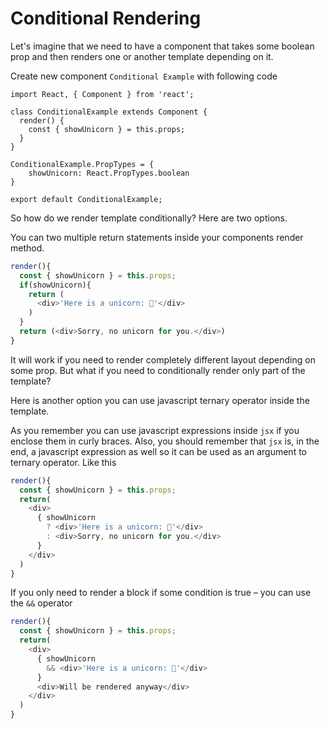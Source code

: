 # Conditional Rendering

Let's imagine that we need to have a component that takes some boolean prop and then renders one or another template depending on it.

Create new component `Conditional Example` with following code

```
import React, { Component } from 'react';

class ConditionalExample extends Component {
  render() {
    const { showUnicorn } = this.props;
  }
}

ConditionalExample.PropTypes = {
    showUnicorn: React.PropTypes.boolean
}

export default ConditionalExample;
```

So how do we render template conditionally? Here are two options.

You can two multiple return statements inside your components render method.

```js
render(){
  const { showUnicorn } = this.props;
  if(showUnicorn){
    return (
      <div>'Here is a unicorn: 🦄'</div>
    )
  }
  return (<div>Sorry, no unicorn for you.</div>)
}
```

It will work if you need to render completely different layout depending on some prop. But what if you need to conditionally render only part of the template?

Here is another option you can use javascript ternary operator inside the template.

As you remember you can use javascript expressions inside `jsx` if you enclose them in curly braces. Also, you should remember that `jsx` is, in the end, a javascript expression as well so it can be used as an argument to ternary operator. Like this

```js
render(){
  const { showUnicorn } = this.props;
  return(
    <div>
      { showUnicorn
        ? <div>'Here is a unicorn: 🦄'</div>
        : <div>Sorry, no unicorn for you.</div>
      }
    </div>
  )
}
```

If you only need to render a block if some condition is true – you can use the `&&` operator

```js
render(){
  const { showUnicorn } = this.props;
  return(
    <div>
      { showUnicorn
        && <div>'Here is a unicorn: 🦄'</div>
      }
      <div>Will be rendered anyway</div>
    </div>
  )
}